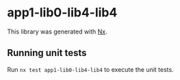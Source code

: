 # app1-lib0-lib4-lib4

This library was generated with [Nx](https://nx.dev).

## Running unit tests

Run `nx test app1-lib0-lib4-lib4` to execute the unit tests.
